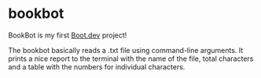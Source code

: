 # bookbot

BookBot is my first [Boot.dev](https://www.boot.dev) project!

The bookbot basically reads a .txt file using command-line arguments. 
It prints a nice report to the terminal with the name of the file,
total characters and a table with the numbers for individual characters.
